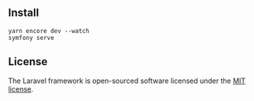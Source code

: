 ## Install

```
yarn encore dev --watch
symfony serve
```
## License

The Laravel framework is open-sourced software licensed under the [MIT license](https://opensource.org/licenses/MIT).
